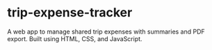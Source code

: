 # trip-expense-tracker
A web app to manage shared trip expenses with summaries and PDF export. Built using HTML, CSS, and JavaScript.
